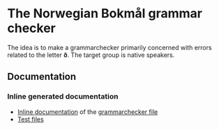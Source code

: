 The Norwegian Bokmål grammar checker
=====================================

The idea is to make a grammarchecker primarily concerned with errors related to the letter **ð**. The target group is native speakers.

## Documentation


### Inline generated documentation

- [Inline documentation](https://giellalt.github.io/lang-nob/tools-grammarcheckers-grammarchecker.cg3.html) of the [grammarchecker file](https://github.com/giellalt/lang-nob/blob/main/tools/grammarcheckers/grammarchecker.cg3)
- [Test files](https://github.com/giellalt/lang-nob/tree/main/tools/grammarcheckers/tests)
